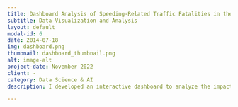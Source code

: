 ```yaml
---
title: Dashboard Analysis of Speeding-Related Traffic Fatalities in the USA
subtitle: Data Visualization and Analysis
layout: default
modal-id: 6
date: 2014-07-18
img: dashboard.png
thumbnail: dashboard_thumbnail.png
alt: image-alt
project-date: November 2022
client: -
category: Data Science & AI
description: I developed an interactive dashboard to analyze the impact of speeding on traffic fatalities in the USA, using data on age, gender, road conditions, and alcohol involvement.

---
```

